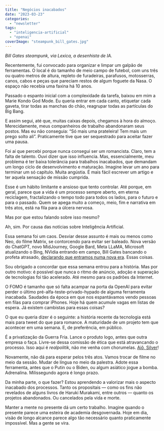 ```yaml
---
title: "Negócios inacabados"
date: "2023-03-23"
categories: 
  - "newsletter"
tags: 
  - "inteligencia-artificial"
  - "openai"
coverImage: "steampunk_bill_gates.jpg"
---
```


_Bill Gates steampunk, via Lexica, a desenhista de IA._

Recentemente, fui convocado para organizar e limpar um galpão de ferramentas. O local é do tamanho de meio campo de futebol, com uns três ou quatro metros de altura, repleto de furadeiras, parafusos, motosserras, canos, cabos e peças que pareciam restos de algum foguete da Nasa. O espaço não recebia uma faxina há 10 anos.

Passado o espanto inicial com a complexidade da tarefa, baixou em mim a Marie Kondo God Mode. Eu queria entrar em cada canto, etiquetar cada gaveta, tirar todas as manchas do chão, reagrupar todas as partículas do Big Bang.

E assim segui, até que, muitas caixas depois, chegamos à hora do almoço. Merecidamente, meus companheiros de trabalho abandonaram seus postos. Mas eu não conseguia: “Só mais uma prateleira! Tem mais um prego solto ali”. Praticamente tive que ser sequestrado para aceitar fazer uma pausa.

Foi aí que percebi porque nunca consegui ser um romancista. Claro, tem a falta de talento. Ouvi dizer que isso influencia. Mas, essencialmente, meu problema é ter baixa tolerância para trabalhos inacabados, que demandam um longo ciclo de desenvolvimento e maturação. Imagine levar um ano para terminar um só capítulo. Muita angústia. É mais fácil escrever um artigo e ter aquela sensação de missão cumprida.

Esse é um hábito limitante e ansioso que tento controlar. Até porque, em geral, parece que a vida é um processo sempre aberto, em eterna reciclagem, fractalizando o tempo todo para todos os lados, para o futuro e para o passado. Quem se apega muito a começo, meio, fim e narrativa em três atos, está na fila para a úlcera nervosa.

Mas por que estou falando sobre isso mesmo?

Ah, sim. Por causa das notícias sobre Inteligência Artificial.

Essa semana foi um caos. Desviar desse assunto é mais ou menos como Neo, do filme Matrix, se contorcendo para evitar ser baleado. Nova versão do ChatGPT, novo MidJourney, Google Bard, Meta LLaMA, Microsoft atualizando o Bing, NVidia entrando em campo, Bill Gates bancando o profeta atrasado, [declarando que entramos numa nova era](https://www.gatesnotes.com/The-Age-of-AI-Has-Begun). Essas coisas.

Sou obrigado a concordar que essa semana entrou para a história. Mas por outro motivo: é possível que nunca o ritmo de anúncio, adoção e superação de tecnologias foi tão acelerado. Até mesmo para os padrões da Internet.

O FOMO é tamanho que só falta acampar na porta da OpenAI para evitar perder o último pré-alfa-teste-privado-hypado de alguma ferramenta inacabada. Saudades da época em que nos espantávamos vendo pessoas em filas para comprar iPhones. Hoje há quem acumule vagas em listas de espera. Já existem cambistas para essas coisas?

O que eu queria dizer é o seguinte: a história recente da tecnologia está mais para tweet do que para romance. A maturidade de um projeto tem que acontecer em uma semana. E, de preferência, em público.

É a privatização da Guerra Fria. Lance o produto logo, antes que outra empresa o faça. Livre-se dessa comissão de ética que está atravancando o processo. Isso aqui é _realpolitik_, não me venha com chorumelas. [Aiô, Silver](https://www.youtube.com/watch?v=UdxMzfcW92A)!

Novamente, não dá para esperar pelos três atos. Vamos trocar de filme no meio da sessão. Mudar de língua no meio da palestra. Adote essa ferramenta, antes que o Putin ou o Biden, ou algum asiático jogue a bomba. Adrenalina. Milissegundo agora é longo prazo.

Da minha parte, o que fazer? Estou aprendendo a valorizar mais o aspecto inacabado dos processos. Tanto os propositais — como os fins não revelados de alguns livros de Haruki Murakami, entre outros — quanto os projetos abandonados. Ou cancelados pela vida e morte.

Manter a mente no presente dá um certo trabalho. Imagine quando o presente parece uma esteira de academia desgovernada. Hoje em dia, visão de longo alcance parece algo tão necessário quanto praticamente impossível. Mas a gente se vira.
